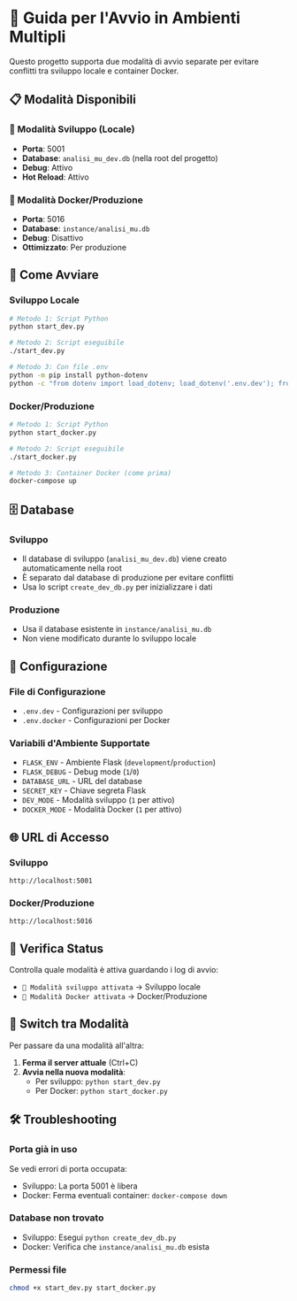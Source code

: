 # 🚀 Guida per l'Avvio in Ambienti Multipli

Questo progetto supporta due modalità di avvio separate per evitare conflitti tra sviluppo locale e container Docker.

## 📋 Modalità Disponibili

### 🔧 Modalità Sviluppo (Locale)
- **Porta**: 5001
- **Database**: `analisi_mu_dev.db` (nella root del progetto)
- **Debug**: Attivo
- **Hot Reload**: Attivo

### 🐳 Modalità Docker/Produzione
- **Porta**: 5016
- **Database**: `instance/analisi_mu.db`
- **Debug**: Disattivo
- **Ottimizzato**: Per produzione

## 🎯 Come Avviare

### Sviluppo Locale
```bash
# Metodo 1: Script Python
python start_dev.py

# Metodo 2: Script eseguibile
./start_dev.py

# Metodo 3: Con file .env
python -m pip install python-dotenv
python -c "from dotenv import load_dotenv; load_dotenv('.env.dev'); from app import create_app; create_app().run(port=5001, debug=True)"
```

### Docker/Produzione
```bash
# Metodo 1: Script Python
python start_docker.py

# Metodo 2: Script eseguibile
./start_docker.py

# Metodo 3: Container Docker (come prima)
docker-compose up
```

## 🗄️ Database

### Sviluppo
- Il database di sviluppo (`analisi_mu_dev.db`) viene creato automaticamente nella root
- È separato dal database di produzione per evitare conflitti
- Usa lo script `create_dev_db.py` per inizializzare i dati

### Produzione
- Usa il database esistente in `instance/analisi_mu.db`
- Non viene modificato durante lo sviluppo locale

## 🔧 Configurazione

### File di Configurazione
- `.env.dev` - Configurazioni per sviluppo
- `.env.docker` - Configurazioni per Docker

### Variabili d'Ambiente Supportate
- `FLASK_ENV` - Ambiente Flask (`development`/`production`)
- `FLASK_DEBUG` - Debug mode (`1`/`0`)
- `DATABASE_URL` - URL del database
- `SECRET_KEY` - Chiave segreta Flask
- `DEV_MODE` - Modalità sviluppo (`1` per attivo)
- `DOCKER_MODE` - Modalità Docker (`1` per attivo)

## 🌐 URL di Accesso

### Sviluppo
```
http://localhost:5001
```

### Docker/Produzione
```
http://localhost:5016
```

## 🚦 Verifica Status

Controlla quale modalità è attiva guardando i log di avvio:
- `🔧 Modalità sviluppo attivata` → Sviluppo locale
- `🐳 Modalità Docker attivata` → Docker/Produzione

## 🔄 Switch tra Modalità

Per passare da una modalità all'altra:

1. **Ferma il server attuale** (Ctrl+C)
2. **Avvia nella nuova modalità**:
   - Per sviluppo: `python start_dev.py`
   - Per Docker: `python start_docker.py`

## 🛠️ Troubleshooting

### Porta già in uso
Se vedi errori di porta occupata:
- Sviluppo: La porta 5001 è libera
- Docker: Ferma eventuali container: `docker-compose down`

### Database non trovato
- Sviluppo: Esegui `python create_dev_db.py`
- Docker: Verifica che `instance/analisi_mu.db` esista

### Permessi file
```bash
chmod +x start_dev.py start_docker.py
```
